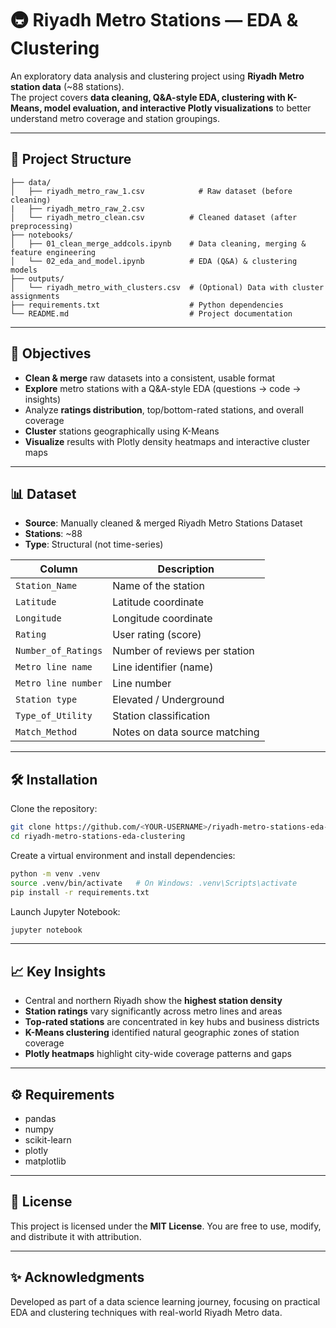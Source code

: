 # 🚇 Riyadh Metro Stations — EDA & Clustering

An exploratory data analysis and clustering project using **Riyadh Metro station data** (~88 stations).  
The project covers **data cleaning, Q&A-style EDA, clustering with K-Means, model evaluation, and interactive Plotly visualizations** to better understand metro coverage and station groupings.

---

## 📁 Project Structure

```text
├── data/
│   ├── riyadh_metro_raw_1.csv            # Raw dataset (before cleaning)
|   ├── riyadh_metro_raw_2.csv   
│   └── riyadh_metro_clean.csv          # Cleaned dataset (after preprocessing)
├── notebooks/
│   ├── 01_clean_merge_addcols.ipynb    # Data cleaning, merging & feature engineering
│   └── 02_eda_and_model.ipynb          # EDA (Q&A) & clustering models
├── outputs/
│   └── riyadh_metro_with_clusters.csv  # (Optional) Data with cluster assignments
├── requirements.txt                    # Python dependencies
└── README.md                           # Project documentation
```

---

## 🎯 Objectives

- **Clean & merge** raw datasets into a consistent, usable format
- **Explore** metro stations with a Q&A-style EDA (questions → code → insights)
- Analyze **ratings distribution**, top/bottom-rated stations, and overall coverage
- **Cluster** stations geographically using K-Means
- **Visualize** results with Plotly density heatmaps and interactive cluster maps

---

## 📊 Dataset

- **Source**: Manually cleaned & merged Riyadh Metro Stations Dataset
- **Stations**: ~88
- **Type**: Structural (not time-series)

| Column              | Description                            |
| ------------------- | -------------------------------------- |
| `Station_Name`      | Name of the station                    |
| `Latitude`          | Latitude coordinate                    |
| `Longitude`         | Longitude coordinate                   |
| `Rating`            | User rating (score)                    |
| `Number_of_Ratings` | Number of reviews per station          |
| `Metro line name`   | Line identifier (name)                 |
| `Metro line number` | Line number                            |
| `Station type`      | Elevated / Underground                 |
| `Type_of_Utility`   | Station classification                 |
| `Match_Method`      | Notes on data source matching          |

---

## 🛠️ Installation

Clone the repository:
```sh
git clone https://github.com/<YOUR-USERNAME>/riyadh-metro-stations-eda-clustering.git
cd riyadh-metro-stations-eda-clustering
```

Create a virtual environment and install dependencies:
```sh
python -m venv .venv
source .venv/bin/activate   # On Windows: .venv\Scripts\activate
pip install -r requirements.txt
```

Launch Jupyter Notebook:
```sh
jupyter notebook
```

---

## 📈 Key Insights

- Central and northern Riyadh show the **highest station density**
- **Station ratings** vary significantly across metro lines and areas
- **Top-rated stations** are concentrated in key hubs and business districts
- **K-Means clustering** identified natural geographic zones of station coverage
- **Plotly heatmaps** highlight city-wide coverage patterns and gaps

---

## ⚙️ Requirements

- pandas  
- numpy  
- scikit-learn  
- plotly  
- matplotlib  

---

## 📄 License

This project is licensed under the **MIT License**. You are free to use, modify, and distribute it with attribution.

---

## ✨ Acknowledgments

Developed as part of a data science learning journey, focusing on practical EDA and clustering techniques with real-world Riyadh Metro data.
